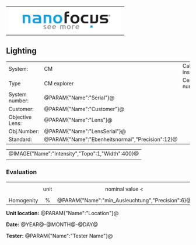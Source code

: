 <!--   EvalAlgoName=Ausleuchtung -->

||
|-:|
|![](logo.png)|

## Lighting

 


|||||
|-|-|-|-|
|System: |  CM |Calibration instruction:| VDI/VDE 2655 Part 1.2|
|Type|   CM explorer| Certificate number: |@PARAM{"Name":"Serial"}@-@YEAR@@MONTH@@DAY@|
|System number:| @PARAM{"Name":"Serial"}@|||
|Customer:| @PARAM{"Name":"Customer"}@|||
|Objective Lens: |@PARAM{"Name":"Lens"}@|||
|Obj.Number:| @PARAM{"Name":"LensSerial"}@ |   ||
|Standard: |@PARAM{"Name":"Ebenheitsnormal","Precision":12}@|||

 

 ||
|:-:|
|@IMAGE{"Name":"Intensity","Topo":1,"Width":400}@|
||
 
 
 
### Evaluation

|||||||
|:-:|:-:|:-:|:-:|:-:|:-:|
| |unit|nominal value < | tolerance +/- | actual value| status|
| Homogenity   | % | @PARAM{"Name":"min_Ausleuchtung","Precision":6}@  |     |  @PARAM{"Name":"Homogenity","Precision":3}@ | <span id="control"> Ok</span>|
 

__Unit location:__ @PARAM{"Name":"Location"}@

__Date:__ @YEAR@-@MONTH@-@DAY@ 

__Tester:__ @PARAM{"Name":"Tester Name"}@

 

 
<script>

var PARAM = @PJSON{"Set":0}@;
var META = @MJSON{"Set":0}@;

 var Result = {"value":0,"nominal":0,"status":"","timestamp":0};

var value =   @PARAM{"Name":"Homogenity","Precision":3}@;
var nominal = @PARAM{"Name":"min_Ausleuchtung","Precision":6}@;
var tolerance = 0;
var status = ""; 



if(    value < nominal+tolerance) 
{
  status = "not Ok";
} 
else
{
  status = "Ok";
}
document.getElementById("control").innerHTML = status;



Result["value"] = value ;
Result["nominal"] = nominal ;
Result["status"] = status ;
Result["timestamp"] = Date.now();
sessionStorage.setItem(document.title+"Result", JSON.stringify(Result));


</script>

 